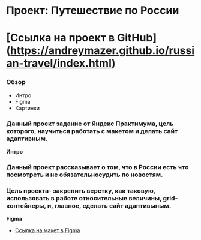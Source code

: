 # Проект: Путешествие по России
# [Ссылка на проект в GitHub] (https://andreymazer.github.io/russian-travel/index.html)
### Обзор
* Интро
* Figma
* Картинки
### Данный проект задание от Яндекс Практимума, цель которого, научиться работать с макетом и делать сайт адаптивным.
**Интро**
### Данный проект рассказывает о том, что в России есть что посмотреть и не обязательносудить по новостям.
### Цель проекта- закрепить верстку, как таковую, использовать в работе относительные величины, grid-контейнеры, и, главное, сделать сайт адаптивыным.
**Figma**

* [Ссылка на макет в Figma](https://www.figma.com/file/5S2WSbEFL6awjVWJ0NWL8Q/Sprint-3_-Russia-_-desktop-mobile?node-id=28503%3A0)



